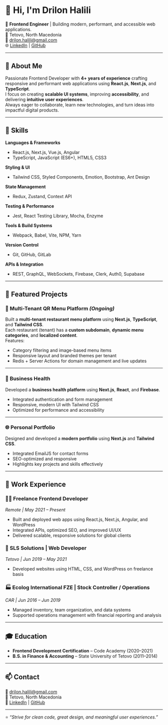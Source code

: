 # 👋 Hi, I'm Drilon Halili

🎯 **Frontend Engineer** | Building modern, performant, and accessible web applications.  
📍 Tetovo, North Macedonia  
📧 [drilon.halili@gmail.com](mailto:drilon.halili@gmail.com)  
🌐 [LinkedIn](https://www.linkedin.com/in/drilonhalili) | [GitHub](https://github.com/drilonhalili)

---

## 🧠 About Me

Passionate Frontend Developer with **4+ years of experience** crafting responsive and performant web applications using **React.js**, **Next.js**, and **TypeScript**.  
I focus on creating **scalable UI systems**, improving **accessibility**, and delivering **intuitive user experiences**.  
Always eager to collaborate, learn new technologies, and turn ideas into impactful digital products.

---

## 🧩 Skills

**Languages & Frameworks**
- React.js, Next.js, Vue.js, Angular  
- TypeScript, JavaScript (ES6+), HTML5, CSS3  

**Styling & UI**
- Tailwind CSS, Styled Components, Emotion, Bootstrap, Ant Design  

**State Management**
- Redux, Zustand, Context API  

**Testing & Performance**
- Jest, React Testing Library, Mocha, Enzyme  

**Tools & Build Systems**
- Webpack, Babel, Vite, NPM, Yarn  

**Version Control**
- Git, GitHub, GitLab  

**APIs & Integration**
- REST, GraphQL, WebSockets, Firebase, Clerk, Auth0, Supabase  

---

## 🚀 Featured Projects

### 🧾 Multi-Tenant QR Menu Platform *(Ongoing)*
Built a **multi-tenant restaurant menu platform** using **Next.js**, **TypeScript**, and **Tailwind CSS**.  
Each restaurant (tenant) has a **custom subdomain**, **dynamic menu categories**, and **localized content**.  
Features:
- Category filtering and image-based menu items  
- Responsive layout and branded themes per tenant  
- Redis + Server Actions for domain management and live updates  

---

### 💼 Business Health
Developed a **business health platform** using **Next.js**, **React**, and **Firebase**.  
- Integrated authentication and form management  
- Responsive, modern UI with Tailwind CSS  
- Optimized for performance and accessibility  

---

### 🌐 Personal Portfolio
Designed and developed a **modern portfolio** using **Next.js** and **Tailwind CSS**.  
- Integrated EmailJS for contact forms  
- SEO-optimized and responsive  
- Highlights key projects and skills effectively  

---

## 💼 Work Experience

### 🧑‍💻 Freelance Frontend Developer  
_Remote | May 2021 – Present_  
- Built and deployed web apps using React.js, Next.js, Angular, and WordPress  
- Integrated APIs, optimized SEO, and improved UI/UX  
- Delivered scalable, responsive solutions for global clients  

### 🧩 SLS Solutions | Web Developer  
_Tetovo | Jun 2019 – May 2021_  
- Developed websites using HTML, CSS, and WordPress on freelance basis  

### 🏭 Ecolog International FZE | Stock Controller / Operations  
_CAR | Jun 2016 – Jun 2019_  
- Managed inventory, team organization, and data systems  
- Supported operations management with financial reporting and analysis  

---

## 🎓 Education

- **Frontend Development Certification** – Code Academy (2020–2021)  
- **B.S. in Finance & Accounting** – State University of Tetovo (2011–2014)  

---

## 📫 Contact

📧 [drilon.halili@gmail.com](mailto:drilon.halili@gmail.com)  
📍 Tetovo, North Macedonia  
🔗 [LinkedIn](https://www.linkedin.com/in/drilonhalili) | [GitHub](https://github.com/drilonhalili)

---

⭐ _“Strive for clean code, great design, and meaningful user experiences.”_
